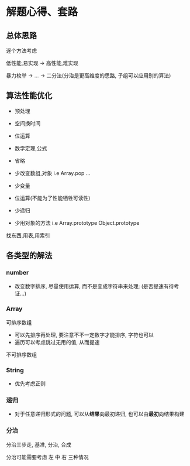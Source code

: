 # 解题心得、套路


## 总体思路

逐个方法考虑

低性能,易实现  ->  高性能,难实现

暴力枚举 -> ... -> 二分法(分治是更高维度的思路, 子组可以应用别的算法)

## 算法性能优化

- 预处理
- 空间换时间
- 位运算
- 数学定理,公式
- 省略

- 少改变数组,对象 i.e Array.pop ...
- 少变量
- 位运算(不能为了性能牺牲可读性)
- 少递归
- 少用对象的方法 i.e Array.prototype Object.prototype

找东西,用表,用索引

## 各类型的解法

### number

- 改变数字排序, 尽量使用运算, 而不是变成字符串来处理; (是否提速有待考证...)

### Array

可排序数组

- 可以先排序再处理, 要注意不不一定数字才能排序, 字符也可以
- 遍历可以考虑跳过无用的值, 从而提速

不可排序数组

### String

- 优先考虑正则

### 递归

- 对于任意递归形式的问题, 可以从**结果**向最初递归, 也可以由**最初**向结果构建


### 分治

分治三步走, 基准, 分治, 合成

分治可能需要考虑 左 中 右 三种情况